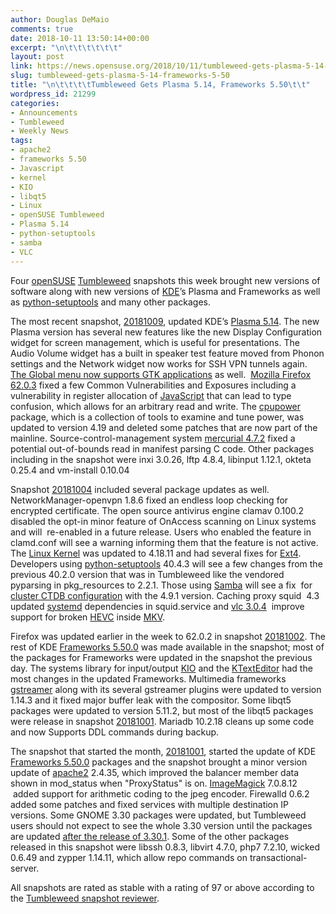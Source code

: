 ```yaml
---
author: Douglas DeMaio
comments: true
date: 2018-10-11 13:50:14+00:00
excerpt: "\n\t\t\t\t\t\t"
layout: post
link: https://news.opensuse.org/2018/10/11/tumbleweed-gets-plasma-5-14-frameworks-5-50/
slug: tumbleweed-gets-plasma-5-14-frameworks-5-50
title: "\n\t\t\t\tTumbleweed Gets Plasma 5.14, Frameworks 5.50\t\t"
wordpress_id: 21299
categories:
- Announcements
- Tumbleweed
- Weekly News
tags:
- apache2
- frameworks 5.50
- Javascript
- kernel
- KIO
- libqt5
- Linux
- openSUSE Tumbleweed
- Plasma 5.14
- python-setuptools
- samba
- VLC
---
```



Four [openSUSE](https://www.opensuse.org/) [Tumbleweed](https://en.opensuse.org/Portal:Tumbleweed) snapshots this week brought new versions of software along with new versions of [KDE](https://www.kde.org)’s Plasma and Frameworks as well as [python-setuptools](https://pypi.org/project/setuptools/) and many other packages.

The most recent snapshot, [20181009](https://lists.opensuse.org/opensuse-factory/2018-10/msg00153.html), updated KDE’s [Plasma 5.14](https://www.kde.org/announcements/plasma-5.14.0.php). The new Plasma version has several new features like the new Display Configuration widget for screen management, which is useful for presentations. The Audio Volume widget has a built in speaker test feature moved from Phonon settings and the Network widget now works for SSH VPN tunnels again. [The Global menu now supports GTK applications](https://blog.broulik.de/2018/03/gtk-global-menu/) as well.  [Mozilla Firefox 62.0.3](https://www.mozilla.org/en-US/firefox/62.0.3/releasenotes/) fixed a few Common Vulnerabilities and Exposures including a vulnerability in register allocation of [JavaScript](https://www.javascript.com/) that can lead to type confusion, which allows for an arbitrary read and write. The [cpupower](https://linux.die.net/man/1/cpupower) package, which is a collection of tools to examine and tune power, was updated to version 4.19 and deleted some patches that are now part of the mainline. Source-control-management system [mercurial 4.7.2](https://www.mercurial-scm.org/wiki/Download) fixed a potential out-of-bounds read in manifest parsing C code. Other packages including in the snapshot were inxi 3.0.26, lftp 4.8.4, libinput 1.12.1, okteta 0.25.4 and vm-install 0.10.04

Snapshot [20181004](https://lists.opensuse.org/opensuse-factory/2018-10/msg00118.html) included several package updates as well. NetworkManager-openvpn 1.8.6 fixed an endless loop checking for encrypted certificate. The open source antivirus engine clamav 0.100.2 disabled the opt-in minor feature of OnAccess scanning on Linux systems and will  re-enabled in a future release. Users who enabled the feature in clamd.conf will see a warning informing them that the feature is not active. The [Linux Kernel](https://www.kernel.org/) was updated to 4.18.11 and had several fixes for [Ext4](https://en.wikipedia.org/wiki/Ext4). Developers using [python-setuptools](https://pypi.org/project/setuptools/) 40.4.3 will see a few changes from the previous 40.2.0 version that was in Tumbleweed like the vendored pyparsing in pkg_resources to 2.2.1. Those using [Samba](https://www.samba.org/) will see a fix  for [cluster CTDB configuration](https://wiki.samba.org/index.php/Basic_CTDB_configuration) with the 4.9.1 version. Caching proxy squid  4.3 updated [systemd](https://www.freedesktop.org/wiki/Software/systemd/) dependencies in squid.service and [vlc 3.0.4](https://www.videolan.org/vlc/releases/3.0.0.html)  improve support for broken [HEVC](https://en.wikipedia.org/wiki/High_Efficiency_Video_Coding) inside [MKV](https://www.divx.com/en/software/technologies/mkv).

Firefox was updated earlier in the week to 62.0.2 in snapshot [20181002](https://lists.opensuse.org/opensuse-factory/2018-10/msg00097.html). The rest of KDE [Frameworks 5.50.0](https://www.kde.org/announcements/kde-frameworks-5.50.0.php) was made available in the snapshot; most of the packages for Frameworks were updated in the snapshot the previous day. The systems library for input/output [KIO](https://en.wikipedia.org/wiki/KIO) and the [KTextEditor](https://api.kde.org/frameworks/ktexteditor/html/) had the most changes in the updated Frameworks. Multimedia frameworks [gstreamer](https://gstreamer.freedesktop.org/) along with its several gstreamer plugins were updated to version 1.14.3 and it fixed major buffer leak with the compositor. Some libqt5 packages were updated to version 5.11.2, but most of the libqt5 packages were release in snapshot [20181001](https://lists.opensuse.org/opensuse-factory/2018-10/msg00041.html). Mariadb 10.2.18 cleans up some code and now Supports DDL commands during backup.<!-- more -->

The snapshot that started the month, [20181001](https://lists.opensuse.org/opensuse-factory/2018-10/msg00041.html), started the update of KDE [Frameworks 5.50.0](https://www.kde.org/announcements/kde-frameworks-5.50.0.php) packages and the snapshot brought a minor version update of [apache2](https://httpd.apache.org/) 2.4.35, which improved the balancer member data shown in mod_status when "ProxyStatus" is on. [ImageMagick](https://www.imagemagick.org/) 7.0.8.12  added support for arithmetic coding to the jpeg encoder. Firewalld 0.6.2 added some patches and fixed services with multiple destination IP versions. Some GNOME 3.30 packages were updated, but Tumbleweed users should not expect to see the whole 3.30 version until the packages are updated [after the release of 3.30.1](https://lists.opensuse.org/opensuse-factory/2018-10/msg00095.html). Some of the other packages released in this snapshot were libssh 0.8.3, libvirt 4.7.0, php7 7.2.10, wicked 0.6.49 and zypper 1.14.11, which allow repo commands on transactional-server.

All snapshots are rated as stable with a rating of 97 or above according to the [Tumbleweed snapshot reviewer](http://review.tumbleweed.boombatower.com/).

		
